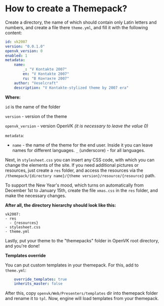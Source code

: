 # How to create a Themepack?

Create a directory, the name of which should contain only Latin letters and numbers, and create a file there `theme.yml`, and fill it with the following content:

```yaml
id: vk2007
version: "0.0.1.0"
openvk_version: 0
enabled: 1
metadata:
    name:
        _: "V Kontakte 2007"
        en: "V Kontakte 2007"
        ru: "В Контакте 2007"
    author: "Veselcraft"
    description: "V Kontakte-stylized theme by 2007 era"
```

**Where:**

`id` is the name of the folder

`version` - version of the theme

`openvk_version` - version OpenVK *(it is necessary to leave the value 0)*

`metadata`:

* `name` - the name of the theme for the end user. Inside it you can leave names for different languages. `_` (underscore) - for all languages.

Next, in `stylesheet.css` you can insert any CSS code, with which you can change the elements of the site. If you need additional pictures or resources, just create a `res` folder, and access the resources via the `/themepack/{directory name}/{theme version}/resource/{resource}` path.

To support the New Year's mood, which turns on automatically from December 1st to January 15th, create the file `xmas.css` in the `res` folder, and make the necessary changes.

**After all, the directory hierarchy should look like this:**

```
vk2007:
- res
  - {resources}
- stylesheet.css
- theme.yml
```

Lastly, put your theme to the "themepacks" folder in OpenVK root directory, and you're done!

**Templates override**

You can put custom templates in your themepack. For this, add to `theme.yml`:
```yaml
    override_templates: true
    inherits_master: false
```

After this, copy `openvk/Web/Presenters/templates` dir into themepack folder and rename it to `tpl`. Now, engine will load templates from your themepack.
